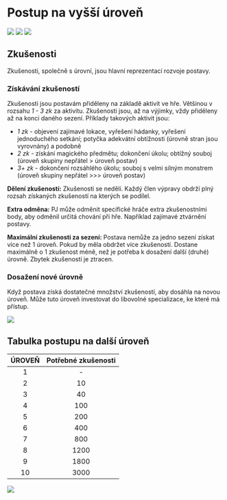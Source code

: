 # Postup na vyšší úroveň

<img src="/assets/sep_line.png"/>

<img src="/assets/levelUp.webp" style="zoom:100%;" />

<img src="/assets/sep_line.png"/>

## Zkušenosti

Zkušenosti, společně s úrovní, jsou hlavní reprezentací rozvoje postavy.

### Získávání zkušeností

Zkušenosti jsou postavám přiděleny na základě aktivit ve hře. Většinou v rozsahu *1 - 3 zk* za aktivitu. Zkušenosti jsou, až na výjimky, vždy přiděleny až na konci daného sezení. Příklady takových aktivit jsou: 

- *1 zk* -  objevení zajímavé lokace, vyřešení hádanky, vyřešení jednoduchého setkání; potyčka adekvátní obtížnosti (úrovně stran jsou vyrovnány) a podobně
- *2 zk* - získání magického předmětu; dokončení úkolu; obtížný souboj (úroveň skupiny nepřátel > úroveň postav)
- *3+ zk* - dokončení rozsáhlého úkolu; souboj s velmi silným monstrem (úroveň skupiny nepřátel >>> úroveň postav)

**Dělení zkušeností:** Zkušenosti se nedělí. Každý člen výpravy obdrží plný rozsah získaných zkušeností na kterých se podílel.

**Extra odměna:** PJ může odměnit specifické hráče extra zkušenostními body, aby odměnil určitá chování při hře. Například zajímavé ztvárnění postavy. 

**Maximální zkušenosti za sezení:** Postava nemůže za jedno sezení získat více než 1 úroveň. Pokud by měla obdržet více zkušeností. Dostane maximálně o 1 zkušenost méně, než je potřeba k dosažení další (druhé) úrovně. Zbytek zkušeností je ztracen.

### Dosažení nové úrovně 

Když postava získá dostatečné množství zkušeností, aby dosáhla na novou úroveň. Může tuto úroveň investovat do libovolné specializace, ke které má přístup.

<img src="/assets/sep_line.png"/>

## Tabulka postupu na další úroveň

| ÚROVEŇ | Potřebné zkušenosti |
| :----: | :-----------------: |
|   1    |          -          |
|   2    |         10          |
|   3    |         40          |
|   4    |         100         |
|   5    |         200         |
|   6    |         400         |
|   7    |         800         |
|   8    |        1200         |
|   9    |        1800         |
|   10   |        3000         |

<img src="/assets/sep_line.png"/>
